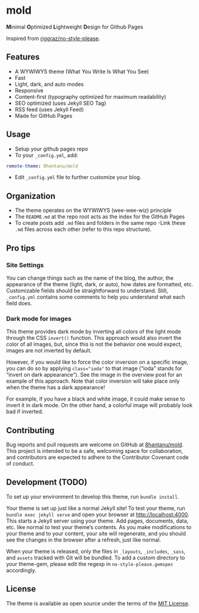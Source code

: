 # mold

**M**inimal **O**ptimized **L**ightweight **D**esign for Github Pages

Inspired from [riggraz/no-style-please](https://github.com/riggraz/no-style-please).

## Features
- A WYWIWYS theme (What You Write Is What You See)
- Fast
- Light, dark, and auto modes
- Responsive
- Content-first (typography optimized for maximum readability)
- SEO optimized (uses Jekyll SEO Tag)
- RSS feed (uses Jekyll Feed)
- Made for GitHub Pages

## Usage
- Setup your github pages repo
- To your `_config.yml`, add:
```yaml
remote-theme: 8hantanu/mold
```
- Edit `_config.yml` file to further customize your blog.

## Organization
- The theme operates on the WYWIWYS (wee-wee-wiz) principle
- The `README.md` at the repo root acts as the index for the GitHub Pages
- To create posts add `.md` files and folders in the same repo
-Link these `.md` files across each other (refer to this repo structure).

## Pro tips
### Site Settings
You can change things such as the name of the blog, the author, the appearance of the theme (light, dark, or auto), how dates are formatted, etc. Customizable fields should be straightforward to understand. Still, `_config.yml` contains some comments to help you understand what each field does.
### Dark mode for images
This theme provides dark mode by inverting all colors of the light mode through the CSS `invert()` function. This approach would also invert the color of all images, but, since this is not the behavior one would expect, images are not inverted by default.

However, if you would like to force the color inversion on a specific image, you can do so by applying `class="ioda"` to that image (“ioda” stands for “invert on dark appearance”). See the image in the overview post for an example of this approach. Note that color inversion will take place only when the theme has a dark appearance!

For example, if you have a black and white image, it could make sense to invert it in dark mode. On the other hand, a colorful image will probably look bad if inverted.

## Contributing
Bug reports and pull requests are welcome on GitHub at [8hantanu/mold](https://github.com/8hantanu/mold). This project is intended to be a safe, welcoming space for collaboration, and contributors are expected to adhere to the Contributor Covenant code of conduct.

## Development (TODO)
To set up your environment to develop this theme, run `bundle install`.

Your theme is set up just like a normal Jekyll site! To test your theme, run `bundle exec jekyll serve` and open your browser at [http://localhost:4000](http://localhost:4000). This starts a Jekyll server using your theme. Add pages, documents, data, etc. like normal to test your theme’s contents. As you make modifications to your theme and to your content, your site will regenerate, and you should see the changes in the browser after a refresh, just like normal.

When your theme is released, only the files in `_layouts`, `_includes`, `_sass`, and `assets` tracked with Git will be bundled. To add a custom directory to your theme-gem, please edit the regexp in `no-style-please.gemspec` accordingly.

## License
The theme is available as open source under the terms of the [MIT License](LICENSE).
